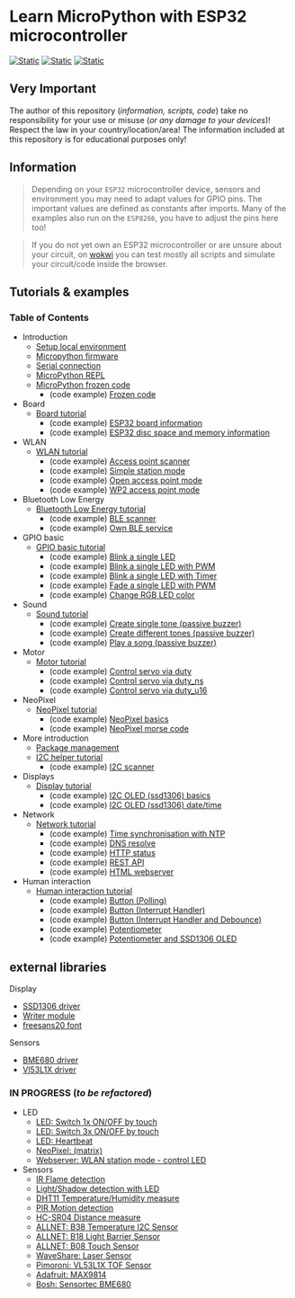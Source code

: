 # Learn MicroPython with ESP32 microcontroller

[![Static](https://img.shields.io/badge/Microcontroller-ESP32-green)](https://www.espressif.com)
[![Static](https://img.shields.io/badge/Language-MicroPython_1.20.0-green)](https://github.com/micropython)
[![Static](https://img.shields.io/badge/Status-In_Progress-red)](https://github.com/Lupin3000/ESP)

## Very Important

The author of this repository (_information, scripts, code_) take no responsibility for your use or misuse (_or any damage to your devices_)! Respect the law in your country/location/area! The information included at this repository is for educational purposes only!

## Information

> Depending on your `ESP32` microcontroller device, sensors and environment you may need to adapt values for GPIO pins. The important values are defined as constants after imports. Many of the examples also run on the `ESP8266`, you have to adjust the pins here too!

> If you do not yet own an ESP32 microcontroller or are unsure about your circuit, on [wokwi](https://wokwi.com) you can test mostly all scripts and simulate your circuit/code inside the browser.

## Tutorials & examples

### Table of Contents

- Introduction
  - [Setup local environment](./doc/001_local_environment.md)
  - [Micropython firmware](./doc/002_firmware.md)
  - [Serial connection](./doc/003_serial_connection.md)
  - [MicroPython REPL](./doc/004_python_repl.md)
  - [MicroPython frozen code](./doc/005_frozen_code.md)
    - (code example) [Frozen code](./examples/mpy/example_module.py) 
- Board
  - [Board tutorial](./doc/006_board_tutorials.md)
    - (code example) [ESP32 board information](./examples/board/esp32_information.py)
    - (code example) [ESP32 disc space and memory information](./examples/board/esp32_memory.py)
- WLAN
  - [WLAN tutorial](./doc/007_wlan_tutorials.md)
    - (code example) [Access point scanner](./examples/wlan/ap_scanner.py)
    - (code example) [Simple station mode](./examples/wlan/simple_station.py)
    - (code example) [Open access point mode](./examples/wlan/open_access_point.py)
    - (code example) [WP2 access point mode](./examples/wlan/wp2_access_point.py)
- Bluetooth Low Energy
  - [Bluetooth Low Energy tutorial](./doc/008_bluetooth_tutorials.md)
    - (code example) [BLE scanner](./examples/ble/ble_scanner.py)
    - (code example) [Own BLE service](./examples/ble/ble_service.py)
- GPIO basic
  - [GPIO basic tutorial](./doc/009_gpio_basic_tutorials.md)
    - (code example) [Blink a single LED](./examples/gpio_basic/blink_single_led_high_low.py)
    - (code example) [Blink a single LED with PWM](./examples/gpio_basic/blink_single_led_high_low_pwm.py)
    - (code example) [Blink a single LED with Timer](./examples/gpio_basic/blink_single_led_high_low_timer.py)
    - (code example) [Fade a single LED with PWM](./examples/gpio_basic/fade_single_led_high_low.py)
    - (code example) [Change RGB LED color](./examples/gpio_basic/change_rgb_led_color_high_low.py)
- Sound
  - [Sound tutorial](./doc/010_sound_tutorials.md)
    - (code example) [Create single tone (passive buzzer)](./examples/sound/passive_buzzer_simple.py)
    - (code example) [Create different tones (passive buzzer)](./examples/sound/passive_buzzer_tones.py)
    - (code example) [Play a song (passive buzzer)](./examples/sound/passive_buzzer_sound.py)
- Motor
  - [Motor tutorial](./doc/011_motor_tutorials.md)
    - (code example) [Control servo via duty](./examples/motor/servo_duty.py)
    - (code example) [Control servo via duty_ns](./examples/motor/servo_duty_ns.py)
    - (code example) [Control servo via duty_u16](./examples/motor/servo_duty_u16.py)
- NeoPixel
  - [NeoPixel tutorial](./doc/012_neopixel_tutorials.md)
    - (code example) [NeoPixel basics](./examples/neopixel/neopixel_basics.py)
    - (code example) [NeoPixel morse code](./examples/neopixel/neopixel_morse.py)
- More introduction
  - [Package management](./doc/013_package_management.md)
  - [I2C helper tutorial](./doc/014_i2c_helper_tutorials.md)
    - (code example) [I2C scanner](./examples/i2c_helper/i2c_scanner.py) 
- Displays
  - [Display tutorial](./doc/015_display_tutorials.md)
    - (code example) [I2C OLED (ssd1306) basics](./examples/display/i2c_oled_ssd1306_basics.py)
    - (code example) [I2C OLED (ssd1306) date/time](./examples/display/i2c_oled_ssd1306_time.py)
- Network
  - [Network tutorial](./doc/016_network_tutorials.md)
    - (code example) [Time synchronisation with NTP](./examples/network/time_synchronisation_ntp.py)
    - (code example) [DNS resolve](./examples/network/dns_resolve.py)
    - (code example) [HTTP status](./examples/network/http_status.py)
    - (code example) [REST API](./examples/network/rest_api.py)
    - (code example) [HTML webserver](./examples/network/html_webserver.py)
- Human interaction
  - [Human interaction tutorial](./doc/017_human_interaction_tutorials.md)
    - (code example) [Button (Polling)](./examples/user_input/btn_led_polling.py)
    - (code example) [Button (Interrupt Handler)](./examples/user_input/btn_led_interrupt_handler.py)
    - (code example) [Button (Interrupt Handler and Debounce)](./examples/user_input/btn_led_interrupt_handler_debounce.py)
    - (code example) [Potentiometer](./examples/user_input/potentiometer.py)
    - (code example) [Potentiometer and SSD1306 OLED](./examples/user_input/potentiometer_display.py)

## external libraries

Display
- [SSD1306 driver](./lib/ssd1306.py)
- [Writer module](./lib/writer.py)
- [freesans20 font](./lib/freesans20.py)

Sensors
- [BME680 driver](./lib/bme680.py)
- [Vl53L1X driver](./lib/vl53l1x.py)

### IN PROGRESS (_to be refactored_)

- LED
  - [LED: Switch 1x ON/OFF by touch](./Tutorials/LED/one_single_led_touch.py)
  - [LED: Switch 3x ON/OFF by touch](./Tutorials/LED/three_single_led_touch.py)
  - [LED: Heartbeat](./Tutorials/LED/one_single_led_heartbeat.py)
  - [NeoPixel: (matrix)](./Tutorials/LED/neopixel_matrix.py)
  - [Webserver: WLAN station mode - control LED](Tutorials/LED/fade_led_on_off.py)
- Sensors
  - [IR Flame detection](./Tutorials/SENSORS/ir_flame_detection.py)
  - [Light/Shadow detection with LED](./Tutorials/SENSORS/shadow_detection.py)
  - [DHT11 Temperature/Humidity measure](./Tutorials/SENSORS/dht11.py)
  - [PIR Motion detection](./Tutorials/SENSORS/pir.py)
  - [HC-SR04 Distance measure](./Tutorials/SENSORS/hcsr04.py)
  - [ALLNET: B38 Temperature I2C Sensor](./Tutorials/SENSORS/allnet_B38_temperature.py)
  - [ALLNET: B18 Light Barrier Sensor](./Tutorials/SENSORS/allnet_B18_light_barrier.py)
  - [ALLNET: B08 Touch Sensor](./Tutorials/SENSORS/allnet_B08_touch.py)
  - [WaveShare: Laser Sensor](./Tutorials/SENSORS/LaserSensor10929.py)
  - [Pimoroni: VL53L1X TOF Sensor](./Tutorials/SENSORS/pimoroni_vl53l1x.py)
  - [Adafruit: MAX9814](./Tutorials/SENSORS/max9814.py)
  - [Bosh: Sensortec BME680](./Tutorials/SENSORS/bosch_sensortec_bme680.py)
